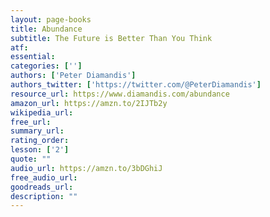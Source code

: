 ```yaml
---
layout: page-books
title: Abundance
subtitle: The Future is Better Than You Think
atf: 
essential: 
categories: ['']
authors: ['Peter Diamandis']
authors_twitter: ['https://twitter.com/@PeterDiamandis']
resource_url: https://www.diamandis.com/abundance
amazon_url: https://amzn.to/2IJTb2y
wikipedia_url: 
free_url: 
summary_url: 
rating_order: 
lesson: ['2']
quote: ""
audio_url: https://amzn.to/3bDGhiJ
free_audio_url: 
goodreads_url: 
description: ""
---
```

